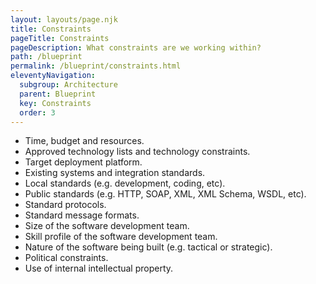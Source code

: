 ```yaml
---
layout: layouts/page.njk
title: Constraints
pageTitle: Constraints
pageDescription: What constraints are we working within?
path: /blueprint
permalink: /blueprint/constraints.html
eleventyNavigation:
  subgroup: Architecture
  parent: Blueprint
  key: Constraints
  order: 3
---
```


- Time, budget and resources.
- Approved technology lists and technology constraints.
- Target deployment platform.
- Existing systems and integration standards.
- Local standards (e.g. development, coding, etc).
- Public standards (e.g. HTTP, SOAP, XML, XML Schema, WSDL, etc).
- Standard protocols.
- Standard message formats.
- Size of the software development team.
- Skill profile of the software development team.
- Nature of the software being built (e.g. tactical or strategic).
- Political constraints.
- Use of internal intellectual property.
